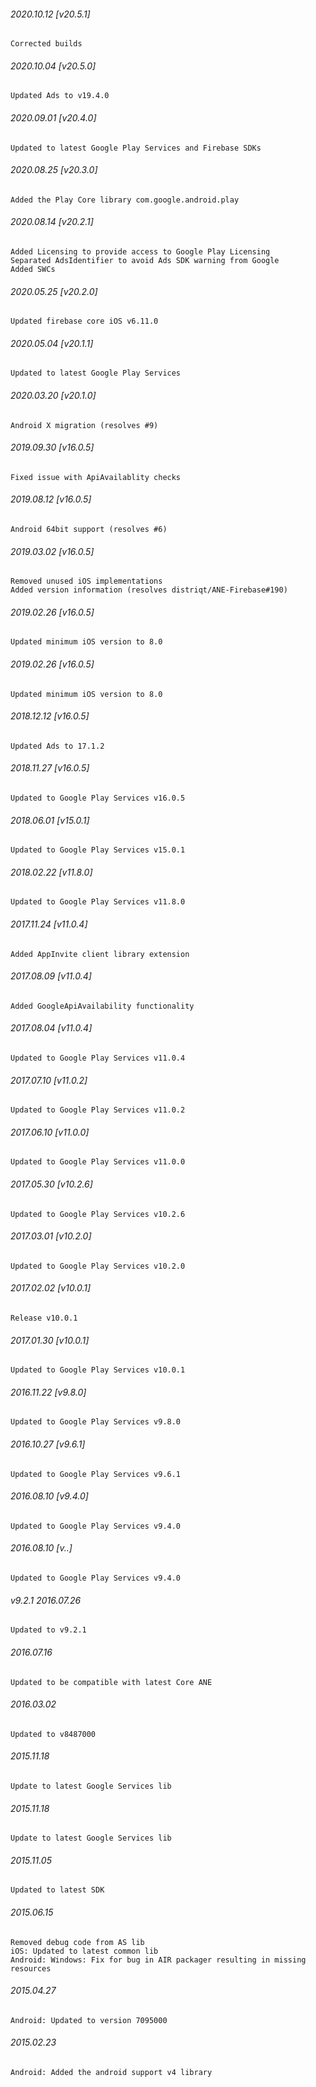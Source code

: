 

###### 2020.10.12 [v20.5.1]

```
Corrected builds
```


###### 2020.10.04 [v20.5.0]

```
Updated Ads to v19.4.0
```


###### 2020.09.01 [v20.4.0]

```
Updated to latest Google Play Services and Firebase SDKs
```


###### 2020.08.25 [v20.3.0]

```
Added the Play Core library com.google.android.play
```


###### 2020.08.14 [v20.2.1]

```
Added Licensing to provide access to Google Play Licensing  
Separated AdsIdentifier to avoid Ads SDK warning from Google
Added SWCs
```


###### 2020.05.25 [v20.2.0]

```
Updated firebase core iOS v6.11.0
```


###### 2020.05.04 [v20.1.1]

```
Updated to latest Google Play Services
```


###### 2020.03.20 [v20.1.0]

```
Android X migration (resolves #9)
```


###### 2019.09.30 [v16.0.5]

```
Fixed issue with ApiAvailablity checks
```


###### 2019.08.12 [v16.0.5]

```
Android 64bit support (resolves #6)
```


###### 2019.03.02 [v16.0.5]

```
Removed unused iOS implementations
Added version information (resolves distriqt/ANE-Firebase#190)
```


###### 2019.02.26 [v16.0.5]

```
Updated minimum iOS version to 8.0
```


###### 2019.02.26 [v16.0.5]

```
Updated minimum iOS version to 8.0
```


###### 2018.12.12 [v16.0.5]

```
Updated Ads to 17.1.2
```


###### 2018.11.27 [v16.0.5]

```
Updated to Google Play Services v16.0.5
```


###### 2018.06.01 [v15.0.1]

```
Updated to Google Play Services v15.0.1
```


###### 2018.02.22 [v11.8.0]

```
Updated to Google Play Services v11.8.0
```


###### 2017.11.24 [v11.0.4]

```
Added AppInvite client library extension
```


###### 2017.08.09 [v11.0.4]

```
Added GoogleApiAvailability functionality
```


###### 2017.08.04 [v11.0.4]

```
Updated to Google Play Services v11.0.4
```


###### 2017.07.10 [v11.0.2]

```
Updated to Google Play Services v11.0.2
```


###### 2017.06.10 [v11.0.0]

```
Updated to Google Play Services v11.0.0
```


###### 2017.05.30 [v10.2.6]

```
Updated to Google Play Services v10.2.6
```


###### 2017.03.01 [v10.2.0]

```
Updated to Google Play Services v10.2.0
```


###### 2017.02.02 [v10.0.1]

```
Release v10.0.1
```


###### 2017.01.30 [v10.0.1]

```
Updated to Google Play Services v10.0.1
```


###### 2016.11.22 [v9.8.0]

```
Updated to Google Play Services v9.8.0
```


###### 2016.10.27 [v9.6.1]

```
Updated to Google Play Services v9.6.1
```


###### 2016.08.10 [v9.4.0]

```
Updated to Google Play Services v9.4.0
```


###### 2016.08.10 [v..]

```
Updated to Google Play Services v9.4.0
```


###### v9.2.1 2016.07.26

```
Updated to v9.2.1
```


######  2016.07.16

```
Updated to be compatible with latest Core ANE
```


###### 2016.03.02

```
Updated to v8487000
```



###### 2015.11.18

```
Update to latest Google Services lib
```


###### 2015.11.18

```
Update to latest Google Services lib
```


###### 2015.11.05

```
Updated to latest SDK
```


###### 2015.06.15

```
Removed debug code from AS lib
iOS: Updated to latest common lib
Android: Windows: Fix for bug in AIR packager resulting in missing resources
```


###### 2015.04.27

```
Android: Updated to version 7095000
```


###### 2015.02.23

```
Android: Added the android support v4 library
```
